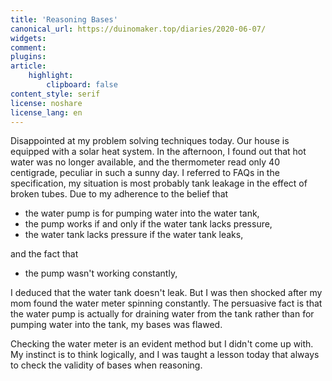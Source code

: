 ```yaml
---
title: 'Reasoning Bases'
canonical_url: https://duinomaker.top/diaries/2020-06-07/
widgets:
comment:
plugins:
article:
    highlight:
        clipboard: false
content_style: serif
license: noshare
license_lang: en
---
```


Disappointed at my problem solving techniques today. Our house is equipped with a solar heat system. In the afternoon, I found out that hot water was no longer available, and the thermometer read only 40 centigrade, peculiar in such a sunny day. I referred to FAQs in the specification, my situation is most probably tank leakage in the effect of broken tubes. Due to my adherence to the belief that

- the water pump is for pumping water into the water tank,
- the pump works if and only if the water tank lacks pressure,
- the water tank lacks pressure if the water tank leaks,

and the fact that

- the pump wasn't working constantly,

I deduced that the water tank doesn't leak. But I was then shocked after my mom found the water meter spinning constantly. The persuasive fact is that the water pump is actually for draining water from the tank rather than for pumping water into the tank, my bases was flawed.

Checking the water meter is an evident method but I didn't come up with. My instinct is to think logically, and I was taught a lesson today that always to check the validity of bases when reasoning.